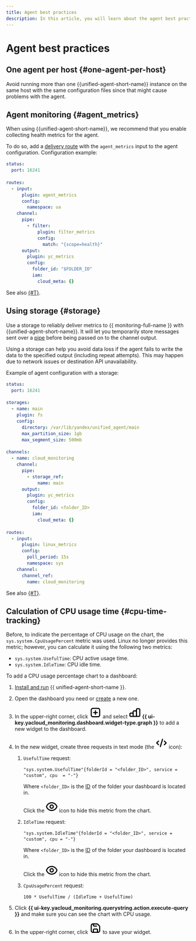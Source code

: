 ```yaml
---
title: Agent best practices
description: In this article, you will learn about the agent best practices.
---
```


# Agent best practices

## One agent per host {#one-agent-per-host}

Avoid running more than one {{unified-agent-short-name}} instance on the same host with the same configuration files since that might cause problems with the agent.

## Agent monitoring {#agent_metrics}

When using {{unified-agent-short-name}}, we recommend that you enable collecting health metrics for the agent.

To do so, add a [delivery route](index.md#routes) with the `agent_metrics` input to the agent configuration. Configuration example:

```yaml
status:
  port: 16241

routes:
  - input:
      plugin: agent_metrics
      config:
        namespace: ua
    channel:
      pipe:
        - filter:
            plugin: filter_metrics
            config:
              match: "{scope=health}"
      output:
        plugin: yc_metrics
        config:
          folder_id: "$FOLDER_ID"
          iam:
            cloud_meta: {}
```

See also [{#T}](inputs.md#agent_metrics_input).

## Using storage {#storage}

Use a storage to reliably deliver metrics to {{ monitoring-full-name }} with {{unified-agent-short-name}}. It will let you temporarily store messages sent over a [pipe](index.md#pipes) before being passed on to the channel output.

Using a storage can help you avoid data loss if the agent fails to write the data to the specified output (including repeat attempts). This may happen due to network issues or destination API unavailability.

Example of agent configuration with a storage:

```yaml
status:
  port: 16241

storages:
  - name: main
    plugin: fs
    config:
      directory: /var/lib/yandex/unified_agent/main
      max_partition_size: 1gb
      max_segment_size: 500mb

channels:
  - name: cloud_monitoring
    channel:
      pipe:
        - storage_ref:
            name: main
      output:
        plugin: yc_metrics
        config:
          folder_id: <folder_ID>
          iam:
            cloud_meta: {}

routes:
  - input:
      plugin: linux_metrics
      config:
        poll_period: 15s
        namespace: sys
    channel:
      channel_ref:
        name: cloud_monitoring
```

See also [{#T}](storage.md).

## Calculation of CPU usage time {#cpu-time-tracking}

Before, to indicate the percentage of CPU usage on the chart, the `sys.system.CpuUsagePercent` metric was used. Linux no longer provides this metric; however, you can calculate it using the following two metrics:

* `sys.system.UsefulTime`: CPU active usage time.
* `sys.system.IdleTime`: CPU idle time.

To add a CPU usage percentage chart to a dashboard:

1. [Install and run](./installation.md) {{ unified-agent-short-name }}.
1. Open the dashboard you need or [create](../../../operations/dashboard/create.md) a new one.
1. In the upper-right corner, click ![square-plus](../../../../_assets/console-icons/square-plus.svg) and select ![chart-column](../../../../_assets/console-icons/chart-column.svg) **{{ ui-key.yacloud_monitoring.dashboard.widget-type.graph }}** to add a new widget to the dashboard.
1. In the new widget, create three requests in text mode (the ![code](../../../../_assets/console-icons/code.svg) icon):

    1. `UsefulTime` request:

        ```text
        "sys.system.UsefulTime"{folderId = "<folder_ID>", service = "custom", cpu  = "-"}
        ```

        Where `<folder_ID>` is the [ID](../../../../resource-manager/operations/folder/get-id.md) of the folder your dashboard is located in.

        Click the ![eye](../../../../_assets/console-icons/eye.svg) icon to hide this metric from the chart.
    1. `IdleTime` request:

        ```text
        "sys.system.IdleTime"{folderId = "<folder_ID>", service = "custom", cpu = "-"}
        ```

        Where `<folder_ID>` is the [ID](../../../../resource-manager/operations/folder/get-id.md) of the folder your dashboard is located in.

        Click the ![eye](../../../../_assets/console-icons/eye.svg) icon to hide this metric from the chart.
    1. `CpuUsagePercent` request:

        ```text
        100 * UsefulTime / (IdleTime + UsefulTime)
        ```
1. Click **{{ ui-key.yacloud_monitoring.querystring.action.execute-query }}** and make sure you can see the chart with CPU usage.
1. In the upper-right corner, click ![floppy-disk.svg](../../../../_assets/console-icons/floppy-disk.svg) to save your widget.